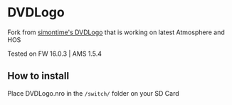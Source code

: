 # DVDLogo
Fork from [simontime's DVDLogo](https://github.com/simontime/DVDLogo) that is working on latest Atmosphere and HOS

Tested on FW 16.0.3 | AMS 1.5.4

## How to install

Place DVDLogo.nro in the `/switch/` folder on your SD Card
